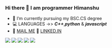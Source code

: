 ### Hi there 👋 I am programmer Himanshu

- 📘 I’m currently pursuing my BSC.CS degree
- 💻 LANGUAGES ->> ***C++***,***python*** & ***javascript***
- 💎 [MAIL ME](himanshuchauhan091@gmail.com) 🔗 [LINKED.IN](https://www.linkedin.com/in/imcoderhimanshu/)

![](https://github-profile-summary-cards.vercel.app/api/cards/profile-details?username=cnshu&theme=dracula)
![](https://github-profile-summary-cards.vercel.app/api/cards/stats?username=cnshu&theme=github_dark)
![](https://github-profile-summary-cards.vercel.app/api/cards/productive-time?username=cnshu&theme=github_dark)
![](https://github-profile-summary-cards.vercel.app/api/cards/most-commit-language?username=cnshu&theme=monokai)
![](https://github-profile-summary-cards.vercel.app/api/cards/repos-per-language?username=cnshu&theme=dracula)
